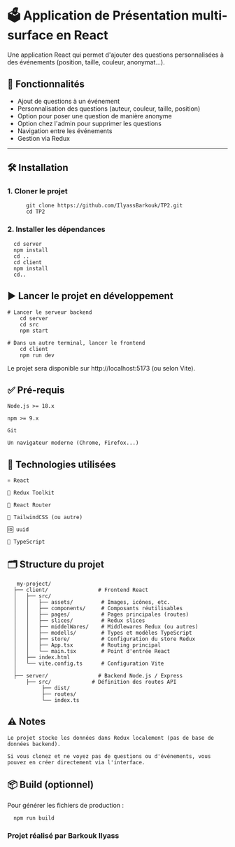 # 🗳️ Application de Présentation multi-surface en React

Une application React qui permet d'ajouter des questions personnalisées à des événements (position, taille, couleur, anonymat...).

## 🚀 Fonctionnalités

- Ajout de questions à un événement
- Personnalisation des questions (auteur, couleur, taille, position)
- Option pour poser une question de manière anonyme
- Option chez l'admin pour supprimer les questions
- Navigation entre les événements
- Gestion via Redux

---

## 🛠️ Installation

### 1. Cloner le projet

          git clone https://github.com/IlyassBarkouk/TP2.git
          cd TP2

### 2. Installer les dépendances
      cd server
      npm install
      cd ..
      cd client
      npm install
      cd..

## ▶️ Lancer le projet en développement
    # Lancer le serveur backend
        cd server
        cd src
        npm start   

    # Dans un autre terminal, lancer le frontend
        cd client
        npm run dev

Le projet sera disponible sur http://localhost:5173 (ou selon Vite).

## ✅ Pré-requis

    Node.js >= 18.x

    npm >= 9.x

    Git

    Un navigateur moderne (Chrome, Firefox...)

## 🧪 Technologies utilisées

    ⚛️ React

    🧰 Redux Toolkit

    🔁 React Router

    🎨 TailwindCSS (ou autre)

    🆔 uuid

    🧪 TypeScript

## 🗂️ Structure du projet
       my-project/
      ├── client/                # Frontend React
      │   ├── src/
      │   │   ├── assets/         # Images, icônes, etc.
      │   │   ├── components/     # Composants réutilisables
      │   │   ├── pages/          # Pages principales (routes)
      │   │   ├── slices/         # Redux slices
      │   │   ├── middelWares/    # Middlewares Redux (ou autres)
      │   │   ├── modells/        # Types et modèles TypeScript
      │   │   ├── store/          # Configuration du store Redux
      │   │   ├── App.tsx         # Routing principal
      │   │   └── main.tsx        # Point d'entrée React
      │   ├── index.html
      │   └── vite.config.ts      # Configuration Vite
      │
      ├── server/                # Backend Node.js / Express
          ├── src/             # Définition des routes API
               ├── dist/ 
               ├── routes/ 
               └── index.ts            
    

## ⚠️ Notes

    Le projet stocke les données dans Redux localement (pas de base de données backend).

    Si vous clonez et ne voyez pas de questions ou d'événements, vous pouvez en créer directement via l'interface.

## 📦 Build (optionnel)

Pour générer les fichiers de production :

      npm run build

### Projet réalisé par Barkouk Ilyass

